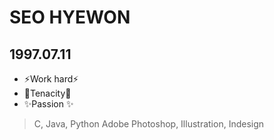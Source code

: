 # SEO HYEWON
## 1997.07.11 

- ⚡Work hard⚡
- 🌱Tenacity🌱
- ✨Passion ✨


> C, Java, Python
> Adobe Photoshop, Illustration, Indesign
